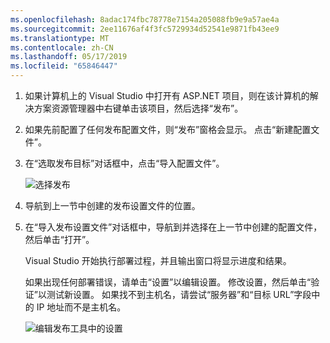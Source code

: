 ```yaml
---
ms.openlocfilehash: 8adac174fbc78778e7154a205088fb9e9a57ae4a
ms.sourcegitcommit: 2ee11676af4f3fc5729934d52541e9871fb43ee9
ms.translationtype: MT
ms.contentlocale: zh-CN
ms.lasthandoff: 05/17/2019
ms.locfileid: "65846447"
---
```


1. 如果计算机上的 Visual Studio 中打开有 ASP.NET 项目，则在该计算机的解决方案资源管理器中右键单击该项目，然后选择“发布”。

1. 如果先前配置了任何发布配置文件，则“发布”窗格会显示。 点击“新建配置文件”。

1. 在“选取发布目标”对话框中，点击“导入配置文件”。

    ![选择发布](../../deployment/media/tutorial-publish-tool-import-profile.png)

1. 导航到上一节中创建的发布设置文件的位置。

1. 在“导入发布设置文件”对话框中，导航到并选择在上一节中创建的配置文件，然后单击“打开”。

    Visual Studio 开始执行部署过程，并且输出窗口将显示进度和结果。

    如果出现任何部署错误，请单击“设置”以编辑设置。 修改设置，然后单击“验证”以测试新设置。 如果找不到主机名，请尝试“服务器”和“目标 URL”字段中的 IP 地址而不是主机名。

    ![编辑发布工具中的设置](../../deployment/media/tutorial-configure-publish-settings-in-tool.png)
